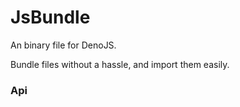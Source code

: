 # JsBundle
An binary file for DenoJS.

Bundle files without a hassle, and import them easily.

### Api